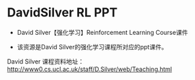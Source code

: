 # DavidSilver RL PPT
- David Silver【强化学习】Reinforcement Learning Course课件 

- 该资源是David Silver的强化学习课程所对应的ppt课件。 

David Silver 课程资料地址：http://www0.cs.ucl.ac.uk/staff/D.Silver/web/Teaching.html


